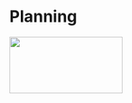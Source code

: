 # Planning

<a href="url"><img src="/Users/hyf/Documents/:hack-my-future/03 Agile/All-About-Trees-Group-3/assets/images.jpeg" align="left" height="100" width="200" ></a>
